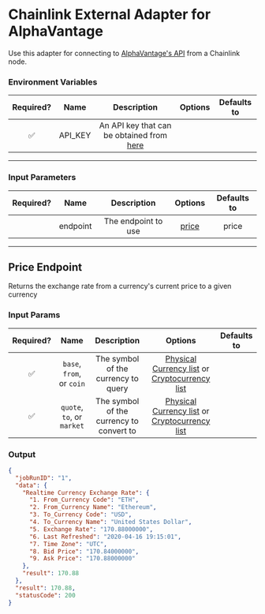 # Chainlink External Adapter for AlphaVantage

Use this adapter for connecting to [AlphaVantage's API](https://www.alphavantage.co/documentation/) from a Chainlink node.

### Environment Variables

| Required? |  Name   |                                      Description                                      | Options | Defaults to |
| :-------: | :-----: | :-----------------------------------------------------------------------------------: | :-----: | :---------: |
|    ✅     | API_KEY | An API key that can be obtained from [here](https://www.alphavantage.co/support/#api-key) |         |             |

---

### Input Parameters

| Required? |   Name   |     Description     |         Options          | Defaults to |
| :-------: | :------: | :-----------------: | :----------------------: | :---------: |
|           | endpoint | The endpoint to use | [price](#Price-Endpoint) |    price    |

---

## Price Endpoint

Returns the exchange rate from a currency's current price to a given currency

### Input Params

| Required? |            Name            |               Description                |                                                                          Options                                                                           | Defaults to |
| :-------: | :------------------------: | :--------------------------------------: | :--------------------------------------------------------------------------------------------------------------------------------------------------------: | :---------: |
|    ✅     | `base`, `from`, or `coin`  |   The symbol of the currency to query    | [Physical Currency list](https://www.alphavantage.co/physical_currency_list/) or [Cryptocurrency list](https://www.alphavantage.co/digital_currency_list/) |             |
|    ✅     | `quote`, `to`, or `market` | The symbol of the currency to convert to | [Physical Currency list](https://www.alphavantage.co/physical_currency_list/) or [Cryptocurrency list](https://www.alphavantage.co/digital_currency_list/) |             |

### Output

```json
{
  "jobRunID": "1",
  "data": {
    "Realtime Currency Exchange Rate": {
      "1. From_Currency Code": "ETH",
      "2. From_Currency Name": "Ethereum",
      "3. To_Currency Code": "USD",
      "4. To_Currency Name": "United States Dollar",
      "5. Exchange Rate": "170.88000000",
      "6. Last Refreshed": "2020-04-16 19:15:01",
      "7. Time Zone": "UTC",
      "8. Bid Price": "170.84000000",
      "9. Ask Price": "170.88000000"
    },
    "result": 170.88
  },
  "result": 170.88,
  "statusCode": 200
}
```
